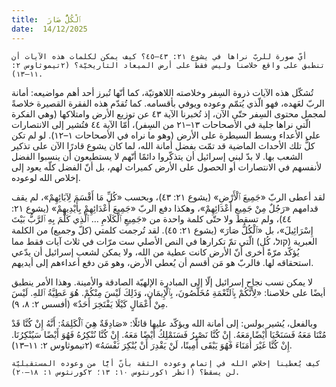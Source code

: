 ```yaml
---
title:  ٱلْكُلُّ صَارَ
date:  14/12/2025
---
```


`أيّ صورة للربّ نراها في يشوع ٢١: ٤٣–٤٥؟ كيف يمكن لكلمات هذه الآيات أن تنطبق على واقع خلاصنا وليس فقط على أرض الميعاد التاريخيّة؟ (٢تيموثاوس ٢: ١١–١٣).`

تُشكّل هذه الآيات ذروة السِفر وخلاصته اللاهوتيّة، كما أنّها تُبرز أحد أهم مواضيعه: أمانة الربّ لعَهده، فهو الّذي يُتمّم وعوده ويوفي بأقسامه. كما تُقدّم هذه الفقرة القصيرة خلاصةً لمجمل محتوى السِفر حتّى الآن، إذ تُخبرنا الآية ٤٣ عن توزيع الأرض وامتلاكها (وهي الفكرة الّتي نراها جلية في الأصحاحات ١٣–٢١ من السِفر)، أمّا الآية ٤٤ فتُشير إلى الانتصارات على الأعداء وبسط السيطرة على الأرض (وهو ما نراه في الأصحاحات ١–١٢). لو لم تكن كلُّ تلك الأحداث الماضية قد تمّت بفضل أمانة الله، لما كان يشوع قادرًا الآن على تذكير الشعب بها. لا بدّ لبني إسرائيل أن يتذكّروا دائمًا أنّهم لا يستطيعون أن ينسبوا الفضل لأنفسهم في الانتصارات أو الحصول على الأرض كميراث لهم، بل أنّ الفضل كلّه يعود إلى إخلاص الله لوعوده.

لقد أعطى الربّ «جَمِيعَ ٱلْأَرْضِ» (يشوع ٢١: ٤٣)، وبحسب «كُلِّ مَا أَقْسَمَ لِآبَائِهِمْ»، لم يقف قدامهم «رَجُلٌ مِنْ جَمِيعِ أَعْدَائِهِمْ»، وهكذا دفع الربّ «جَمِيعَ أَعْدَائِهِمْ بِأَيْدِيهِمْ» (يشوع ٢١: ٤٤)، ولم تسقط ولا حتّى كلمة واحدة من «جَمِيعِ ٱلْكَلَامِ … ٱلَّذِي كَلَّمَ بِهِ ٱلرَّبُّ بَيْتَ إِسْرَائِيلَ»، بل «ٱلْكُلُّ صَارَ» (يشوع ٢١: ٤٥). لقد تُرجمت كلمتي (كلّ وجميع) من الكلمة العبرية (קול، كُل) الّتي تمّ تكرارها في النص الأصلي ست مرّات في ثلاث آيات فقط مما يُؤكّد مرّةً أخرى أنّ الأرض كانت عطية من الله، ولا يمكن لشعب إسرائيل أن يدّعي استحقاقه لها. فالربّ هو مَن أقسم أن يُعطي الأرض، وهو مَن دفع أعداءهم إلى أيديهم.

لا يمكن نسب نجاح إسرائيل إلّا إلى المبادرة الإلهيّة الصادقة والأمينة. وهذا الأمر ينطبق أيضًا على خلاصنا: «لِأَنَّكُمْ بِٱلنِّعْمَةِ مُخَلَّصُونَ، بِٱلْإِيمَانِ، وَذَلِكَ لَيْسَ مِنْكُمْ. هُوَ عَطِيَّةُ ٱللهِ. لَيْسَ مِنْ أَعْمَالٍ كَيْلَا يَفْتَخِرَ أَحَدٌ» (أفسس ٢: ٨، ٩).

وبالفعل، يُشير بولس: إلى أمانة الله ويؤكّد عليها قائلًا: «صَادِقَةٌ هِيَ ٱلْكَلِمَةُ: أَنَّهُ إِنْ كُنَّا قَدْ مُتْنَا مَعَهُ فَسَنَحْيَا أَيْضًا مَعَهُ. إِنْ كُنَّا نَصْبِرُ فَسَنَمْلِكُ أَيْضًا مَعَهُ. إِنْ كُنَّا نُنْكِرُهُ فَهُوَ أَيْضًا سَيُنْكِرُنَا. إِنْ كُنَّا غَيْرَ أُمَنَاءَ فَهُوَ يَبْقَى أَمِينًا، لَنْ يَقْدِرَ أَنْ يُنْكِرَ نَفْسَهُ» (٢تيموثاوس ٢: ١١–١٣).

`كيف يُعطينا إخلاص الله في إتمام وعوده الثقة بأنّ أيًّا من وعوده المستقبليّة لن يسقط؟ (انظر ١كورنثوس ١٠: ١٣؛ ٢كورنثوس ١: ١٨–٢٠).`